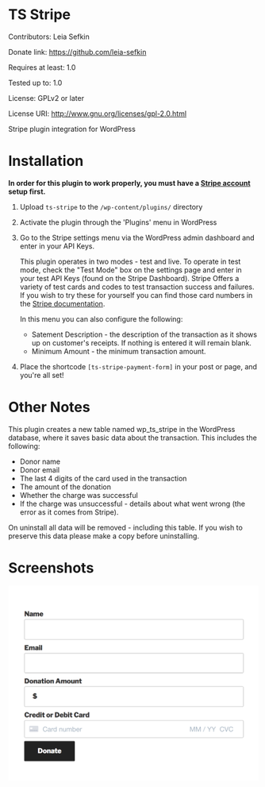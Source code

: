 TS Stripe
======
Contributors: Leia Sefkin

Donate link: https://github.com/leia-sefkin

Requires at least: 1.0

Tested up to: 1.0

License: GPLv2 or later

License URI: http://www.gnu.org/licenses/gpl-2.0.html

Stripe plugin integration for WordPress

Installation
======

**In order for this plugin to work properly, you must have a [Stripe account](https://dashboard.stripe.com/register) setup first.**

1. Upload `ts-stripe` to the `/wp-content/plugins/` directory

2. Activate the plugin through the 'Plugins' menu in WordPress

3. Go to the Stripe settings menu via the WordPress admin dashboard and enter in your API Keys.

   This plugin operates in two modes - test and live. To operate in test mode, check the "Test Mode" box on the settings page and enter in your test API Keys (found on the Stripe Dashboard). Stripe Offers a variety of test cards and codes to test transaction success and failures. If you wish to try these for yourself you can find those card numbers in the [Stripe documentation](https://stripe.com/docs/testing).  
   
   In this menu you can also configure the following:
   
   * Satement Description - the description of the transaction as it shows up on customer's receipts. If nothing is entered it will remain blank.
   * Minimum Amount - the minimum transaction amount. 

4. Place the shortcode `[ts-stripe-payment-form]` in your post or page, and you're all set!

Other Notes
======
This plugin creates a new table named wp_ts_stripe in the WordPress database, where it saves basic data about the transaction. This includes the following: 

* Donor name
* Donor email
* The last 4 digits of the card used in the transaction
* The amount of the donation
* Whether the charge was successful
* If the charge was unsuccessful - details about what went wrong (the error as it comes from Stripe). 

On uninstall all data will be removed - including this table. If you wish to preserve this data please make a copy before uninstalling. 

Screenshots
======
<img src="https://raw.githubusercontent.com/leia-sefkin/ts-stripe/master/assets/ts-stripe-preview.png" width="600px">
